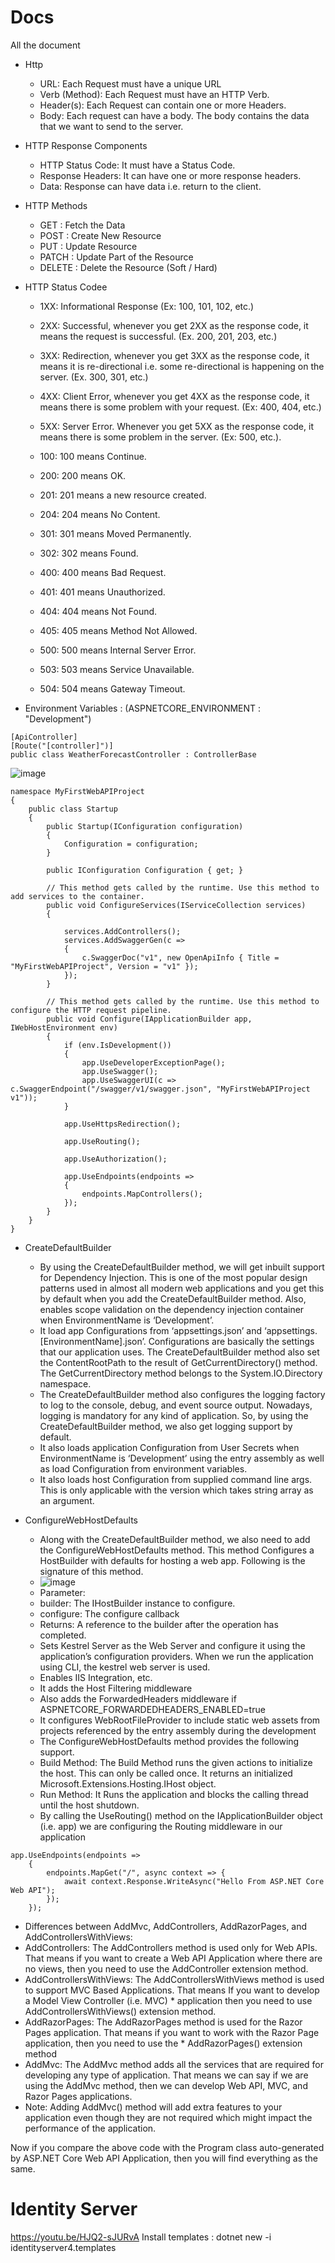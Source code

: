 # Docs
All the document

* Http 
  * URL: Each Request must have a unique URL
  * Verb (Method): Each Request must have an HTTP Verb.
  * Header(s): Each Request can contain one or more Headers.
  * Body: Each request can have a body. The body contains the data that we want to send to the server.
* HTTP Response Components
  * HTTP Status Code: It must have a Status Code.
  * Response Headers: It can have one or more response headers.
  * Data: Response can have data i.e. return to the client.    
* HTTP Methods
  * GET : Fetch the Data
  * POST : Create New Resource
  * PUT : Update Resource
  * PATCH : Update Part of the Resource
  * DELETE :  Delete the Resource (Soft / Hard)

* HTTP Status Codee
  * 1XX: Informational Response (Ex: 100, 101, 102, etc.)
  * 2XX: Successful, whenever you get 2XX as the response code, it means the request is successful. (Ex. 200, 201, 203, etc.)
  * 3XX: Redirection, whenever you get 3XX as the response code, it means it is re-directional i.e. some re-directional is happening on the server. (Ex. 300, 301, etc.)
  * 4XX: Client Error, whenever you get 4XX as the response code, it means there is some problem with your request. (Ex: 400, 404, etc.)
  * 5XX: Server Error. Whenever you get 5XX as the response code, it means there is some problem in the server. (Ex: 500, etc.).

  * 100: 100 means Continue. 
  * 200: 200 means OK. 
  * 201: 201 means a new resource created. 
  * 204: 204 means No Content. 
  * 301: 301 means Moved Permanently. 
  * 302: 302 means Found. 
  * 400: 400 means Bad Request. 
  * 401: 401 means Unauthorized.
  * 404: 404 means Not Found. 
  * 405: 405 means Method Not Allowed. 
  * 500: 500 means Internal Server Error. 
  * 503: 503 means Service Unavailable. 
  * 504: 504 means Gateway Timeout.

* Environment Variables : (ASPNETCORE_ENVIRONMENT : "Development")
```
[ApiController]
[Route("[controller]")]
public class WeatherForecastController : ControllerBase
```
![image](https://user-images.githubusercontent.com/71544024/154121702-1238389e-41ab-49f7-860f-75ae40bd9ccf.png)

```
namespace MyFirstWebAPIProject
{
    public class Startup
    {
        public Startup(IConfiguration configuration)
        {
            Configuration = configuration;
        }

        public IConfiguration Configuration { get; }

        // This method gets called by the runtime. Use this method to add services to the container.
        public void ConfigureServices(IServiceCollection services)
        {

            services.AddControllers();
            services.AddSwaggerGen(c =>
            {
                c.SwaggerDoc("v1", new OpenApiInfo { Title = "MyFirstWebAPIProject", Version = "v1" });
            });
        }

        // This method gets called by the runtime. Use this method to configure the HTTP request pipeline.
        public void Configure(IApplicationBuilder app, IWebHostEnvironment env)
        {
            if (env.IsDevelopment())
            {
                app.UseDeveloperExceptionPage();
                app.UseSwagger();
                app.UseSwaggerUI(c => c.SwaggerEndpoint("/swagger/v1/swagger.json", "MyFirstWebAPIProject v1"));
            }

            app.UseHttpsRedirection();

            app.UseRouting();

            app.UseAuthorization();

            app.UseEndpoints(endpoints =>
            {
                endpoints.MapControllers();
            });
        }
    }
}
```
* CreateDefaultBuilder
  * By using the CreateDefaultBuilder method, we will get inbuilt support for Dependency Injection. This is one of the most popular design patterns used in almost all modern web applications and you get this by default when you add the CreateDefaultBuilder method. Also, enables scope validation on the dependency injection container when EnvironmentName is ‘Development’.
  * It load app Configurations from ‘appsettings.json’ and ‘appsettings.[EnvironmentName].json’. Configurations are basically the settings that our application uses.
The CreateDefaultBuilder method also set the ContentRootPath to the result of GetCurrentDirectory() method. The GetCurrentDirectory method belongs to the System.IO.Directory namespace.
  * The CreateDefaultBuilder method also configures the logging factory to log to the console, debug, and event source output. Nowadays, logging is mandatory for any kind of application. So, by using the CreateDefaultBuilder method, we also get logging support by default.
  * It also loads application Configuration from User Secrets when EnvironmentName is ‘Development’ using the entry assembly as well as load Configuration from environment variables.
  * It also loads host Configuration from supplied command line args. This is only applicable with the version which takes string array as an argument.

* ConfigureWebHostDefaults
  * Along with the CreateDefaultBuilder method, we also need to add the ConfigureWebHostDefaults method. This method Configures a HostBuilder with defaults for hosting a web app. Following is the signature of this method.
  * ![image](https://user-images.githubusercontent.com/71544024/154123668-e6a72286-fa55-4be3-84f7-ec0eb3a45b07.png)
  * Parameter:
  * builder: The IHostBuilder instance to configure.
  * configure: The configure callback
  * Returns: A reference to the builder after the operation has completed.
  * Sets Kestrel Server as the Web Server and configure it using the application’s configuration providers. When we run the application using CLI, the kestrel web server is used.
  * Enables IIS Integration, etc.
  * It adds the Host Filtering middleware
  * Also adds the ForwardedHeaders middleware if ASPNETCORE_FORWARDEDHEADERS_ENABLED=true
  * It configures WebRootFileProvider to include static web assets from projects referenced by the entry assembly during the development
  * The ConfigureWebHostDefaults method provides the following support. 
  * Build Method: The Build Method runs the given actions to initialize the host. This can only be called once. It returns an initialized Microsoft.Extensions.Hosting.IHost object.
  * Run Method: It Runs the application and blocks the calling thread until the host shutdown.
  * By calling the UseRouting() method on the IApplicationBuilder object (i.e. app) we are configuring the Routing middleware in our application 
```
app.UseEndpoints(endpoints =>
    {
        endpoints.MapGet("/", async context => {
            await context.Response.WriteAsync("Hello From ASP.NET Core Web API");
        });
    });
```
  * Differences between AddMvc, AddControllers, AddRazorPages, and AddControllersWithViews:
  * AddControllers: The AddControllers method is used only for Web APIs. That means if you want to create a Web API Application where there are no views, then you need to use the AddController extension method.
  * AddControllersWithViews: The AddControllersWithViews method is used to support MVC Based Applications. That means If you want to develop a Model View Controller (i.e. MVC)     * application then you need to use AddControllersWithViews() extension method.
  * AddRazorPages: The AddRazorPages method is used for the Razor Pages application. That means if you want to work with the Razor Page application, then you need to use the       * AddRazorPages() extension method
  * AddMvc: The AddMvc method adds all the services that are required for developing any type of application. That means we can say if we are using the AddMvc method, then we can develop Web API, MVC, and Razor Pages applications.
  * Note: Adding AddMvc() method will add extra features to your application even though they are not required which might impact the performance of the application.

Now if you compare the above code with the Program class auto-generated by ASP.NET Core Web API Application, then you will find everything as the same.
# Identity Server

https://youtu.be/HJQ2-sJURvA
Install templates : dotnet new -i identityserver4.templates


